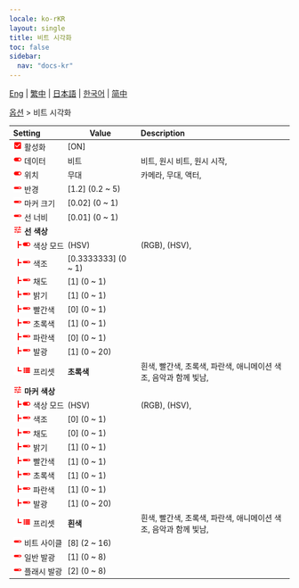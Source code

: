 ```yaml
---
locale: ko-rKR
layout: single
title: 비트 시각화
toc: false
sidebar:
  nav: "docs-kr"
---
```

[Eng](/dancexr/menu/2025.4/stage/beats_visualizer) | [繁中](/tw/dancexr/menu/2025.4/stage/beats_visualizer) | [日本語](/jp/dancexr/menu/2025.4/stage/beats_visualizer) | [한국어](/kr/dancexr/menu/2025.4/stage/beats_visualizer) | [简中](/zh/dancexr/menu/2025.4/stage/beats_visualizer)

[옵션](../menu#옵션) > 비트 시각화



| Setting | Value | Description |
| :--- | --- | :--- |
|<nobr><img src="/images/icon/ic_check_on.png" alt="check on icon"/> 활성화</nobr>| [ON] | 
|<nobr><img src="/images/icon/ic_toggle_on.png" alt="toggle on icon"/> 데이터</nobr>| 비트 | 비트, 원시 비트, 원시 시작, 
|<nobr><img src="/images/icon/ic_toggle_on.png" alt="toggle on icon"/> 위치</nobr>| 무대 | 카메라, 무대, 액터, 
|<nobr><img src="/images/icon/ic_slider.png" alt="slider icon"/> 반경</nobr>| [1.2] (0.2 ~ 5) | 
|<nobr><img src="/images/icon/ic_slider.png" alt="slider icon"/> 마커 크기</nobr>| [0.02] (0 ~ 1) | 
|<nobr><img src="/images/icon/ic_slider.png" alt="slider icon"/> 선 너비</nobr>| [0.01] (0 ~ 1) | 
|<nobr><img src="/images/icon/ic_tune.png" alt="tune icon"/> <b>선 색상</b></nobr>| | 
|<nobr><img src="/images/icon/ic_line_t.png"/><img src="/images/icon/ic_toggle_on.png" alt="toggle on icon"/> 색상 모드</nobr>| (HSV) | (RGB), (HSV), 
|<nobr><img src="/images/icon/ic_line_t.png"/><img src="/images/icon/ic_slider.png" alt="slider icon"/> 색조</nobr>| [0.3333333] (0 ~ 1) | 
|<nobr><img src="/images/icon/ic_line_t.png"/><img src="/images/icon/ic_slider.png" alt="slider icon"/> 채도</nobr>| [1] (0 ~ 1) | 
|<nobr><img src="/images/icon/ic_line_t.png"/><img src="/images/icon/ic_slider.png" alt="slider icon"/> 밝기</nobr>| [1] (0 ~ 1) | 
|<nobr><img src="/images/icon/ic_line_t.png"/><img src="/images/icon/ic_slider.png" alt="slider icon"/> 빨간색</nobr>| [0] (0 ~ 1) | 
|<nobr><img src="/images/icon/ic_line_t.png"/><img src="/images/icon/ic_slider.png" alt="slider icon"/> 초록색</nobr>| [1] (0 ~ 1) | 
|<nobr><img src="/images/icon/ic_line_t.png"/><img src="/images/icon/ic_slider.png" alt="slider icon"/> 파란색</nobr>| [0] (0 ~ 1) | 
|<nobr><img src="/images/icon/ic_line_t.png"/><img src="/images/icon/ic_slider.png" alt="slider icon"/> 발광</nobr>| [1] (0 ~ 20) | 
|<nobr><img src="/images/icon/ic_line_l.png"/><img src="/images/icon/ic_list.png" alt="list icon"/> 프리셋</nobr>| **초록색** | 흰색, 빨간색, 초록색, 파란색, 애니메이션 색조, 음악과 함께 빛남,  |
|<nobr><img src="/images/icon/ic_tune.png" alt="tune icon"/> <b>마커 색상</b></nobr>| | 
|<nobr><img src="/images/icon/ic_line_t.png"/><img src="/images/icon/ic_toggle_on.png" alt="toggle on icon"/> 색상 모드</nobr>| (HSV) | (RGB), (HSV), 
|<nobr><img src="/images/icon/ic_line_t.png"/><img src="/images/icon/ic_slider.png" alt="slider icon"/> 색조</nobr>| [0] (0 ~ 1) | 
|<nobr><img src="/images/icon/ic_line_t.png"/><img src="/images/icon/ic_slider.png" alt="slider icon"/> 채도</nobr>| [0] (0 ~ 1) | 
|<nobr><img src="/images/icon/ic_line_t.png"/><img src="/images/icon/ic_slider.png" alt="slider icon"/> 밝기</nobr>| [1] (0 ~ 1) | 
|<nobr><img src="/images/icon/ic_line_t.png"/><img src="/images/icon/ic_slider.png" alt="slider icon"/> 빨간색</nobr>| [1] (0 ~ 1) | 
|<nobr><img src="/images/icon/ic_line_t.png"/><img src="/images/icon/ic_slider.png" alt="slider icon"/> 초록색</nobr>| [1] (0 ~ 1) | 
|<nobr><img src="/images/icon/ic_line_t.png"/><img src="/images/icon/ic_slider.png" alt="slider icon"/> 파란색</nobr>| [1] (0 ~ 1) | 
|<nobr><img src="/images/icon/ic_line_t.png"/><img src="/images/icon/ic_slider.png" alt="slider icon"/> 발광</nobr>| [1] (0 ~ 20) | 
|<nobr><img src="/images/icon/ic_line_l.png"/><img src="/images/icon/ic_list.png" alt="list icon"/> 프리셋</nobr>| **흰색** | 흰색, 빨간색, 초록색, 파란색, 애니메이션 색조, 음악과 함께 빛남,  |
|<nobr><img src="/images/icon/ic_slider.png" alt="slider icon"/> 비트 사이클</nobr>| [8] (2 ~ 16) | 
|<nobr><img src="/images/icon/ic_slider.png" alt="slider icon"/> 일반 발광</nobr>| [1] (0 ~ 8) | 
|<nobr><img src="/images/icon/ic_slider.png" alt="slider icon"/> 플래시 발광</nobr>| [2] (0 ~ 8) | 
